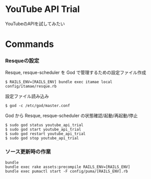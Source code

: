 # YouTube API Trial

YouTubeのAPIを試してみたい

# Commands

### Resqueの設定

Resque, resque-scheduler を God で管理するための設定ファイル作成
```
$ RAILS_ENV=[RAILS_ENV] bundle exec itamae local config/itamae/resque.rb
```

設定ファイル読み込み
```
$ god -c /etc/god/master.conf
```

God から Resque, resque-scheduler の状態確認/起動/再起動/停止
```
$ sudo god status youtube_api_trial
$ sudo god start youtube_api_trial
$ sudo god restart youtube_api_trial
$ sudo god stop youtube_api_trial
```

### ソース更新時の作業

```
bundle
bundle exec rake assets:precompile RAILS_ENV=[RAILS_ENV]
bundle exec pumactl start -F config/puma/[RAILS_ENV].rb
```
